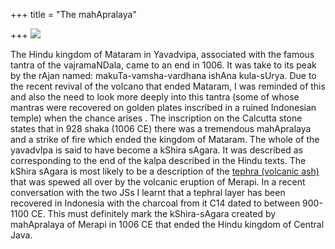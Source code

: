 +++
title = "The mahApralaya"

+++
[![](https://i2.wp.com/photos1.blogger.com/blogger/2010/410/320/Merapi.0.jpg)](http://photos1.blogger.com/blogger/2010/410/1600/Merapi.0.jpg)

The Hindu kingdom of Mataram in Yavadvipa, associated with the famous
tantra of the vajramaNDala, came to an end in 1006. It was take to its
peak by the rAjan named: makuTa-vamsha-vardhana ishAna kula-sUrya. Due
to the recent revival of the volcano that ended Mataram, I was reminded
of this and also the need to look more deeply into this tantra (some of
whose mantras were recovered on golden plates inscribed in a ruined
Indonesian temple) when the chance arises . The inscription on the
Calcutta stone states that in 928 shaka (1006 CE) there was a tremendous
mahApralaya and a strike of fire which ended the kingdom of Mataram. The
whole of the yavadvIpa is said to have become a kShira sAgara. It was
described as corresponding to the end of the kalpa described in the
Hindu texts. The kShira sAgara is most likely to be a description of the
[tephra (volcanic
ash)](http://volcanoes.usgs.gov/Products/Pglossary/tephra.html) that was
spewed all over by the volcanic eruption of Merapi. In a recent
conversation with the two JSs I learnt that a tephral layer has been
recovered in Indonesia with the charcoal from it C14 dated to between
900-1100 CE. This must definitely mark the kShira-sAgara created by
mahApralaya of Merapi in 1006 CE that ended the Hindu kingdom of Central
Java.
